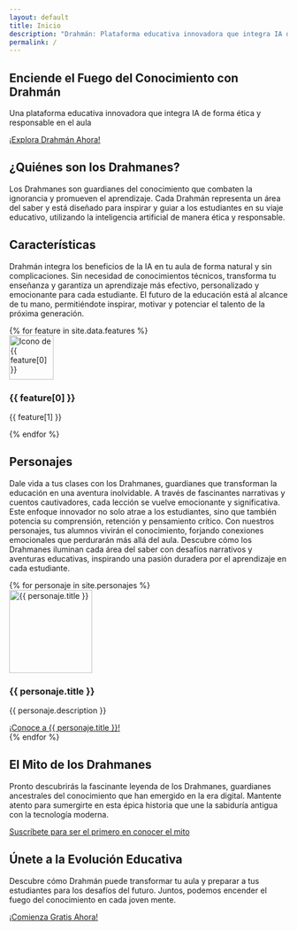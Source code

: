 ```yaml
---
layout: default
title: Inicio
description: "Drahmán: Plataforma educativa innovadora que integra IA de forma ética y responsable en el aula. Descubre cómo transformar la educación con los guardianes del conocimiento."
permalink: /
---
```


<section class="hero" aria-labelledby="hero-title">
    <h2 id="hero-title" class="hero__title">Enciende el Fuego del Conocimiento con Drahmán</h2>
    <p class="hero__subtitle">Una plataforma educativa innovadora que integra IA de forma ética y responsable en el aula</p>
    <a href="https://sites.google.com/view/drahman-beta/los-drahmanes" class="button">¡Explora Drahmán Ahora!</a>
</section>

<section id="about" class="section" aria-labelledby="about-title">
    <h2 id="about-title">¿Quiénes son los Drahmanes?</h2>
    <p>Los Drahmanes son guardianes del conocimiento que combaten la ignorancia y promueven el aprendizaje. Cada Drahmán representa un área del saber y está diseñado para inspirar y guiar a los estudiantes en su viaje educativo, utilizando la inteligencia artificial de manera ética y responsable.</p>
</section>

<section id="features" class="section" aria-labelledby="features-title">
    <h2 id="features-title">Características</h2>
    <p>Drahmán integra los beneficios de la IA en tu aula de forma natural y sin complicaciones. Sin necesidad de conocimientos técnicos, transforma tu enseñanza y garantiza un aprendizaje más efectivo, personalizado y emocionante para cada estudiante. El futuro de la educación está al alcance de tu mano, permitiéndote inspirar, motivar y potenciar el talento de la próxima generación.</p>
    <div class="features__grid">
        {% for feature in site.data.features %}
        <div class="feature">
            <img src="{{ site.baseurl }}/assets/images/{{ feature[0] | slugify }}.webp" alt="Icono de {{ feature[0] }}" class="feature__image" width="80" height="80" loading="lazy">
            <h3 class="feature__title">{{ feature[0] }}</h3>
            <p class="feature__description">{{ feature[1] }}</p>
        </div>
        {% endfor %}
    </div>
</section>

<section id="characters" class="section" aria-labelledby="characters-title">
    <h2 id="characters-title">Personajes</h2>
    <p class="characters__intro">
        Dale vida a tus clases con los Drahmanes, guardianes que transforman la educación en una aventura inolvidable. A través de fascinantes narrativas y cuentos cautivadores, cada lección se vuelve emocionante y significativa. Este enfoque innovador no solo atrae a los estudiantes, sino que también potencia su comprensión, retención y pensamiento crítico. Con nuestros personajes, tus alumnos vivirán el conocimiento, forjando conexiones emocionales que perdurarán más allá del aula. Descubre cómo los Drahmanes iluminan cada área del saber con desafíos narrativos y aventuras educativas, inspirando una pasión duradera por el aprendizaje en cada estudiante.
    </p>
    <div class="characters__grid">
        {% for personaje in site.personajes %}
        <div class="character">
           <img src="{{ site.baseurl }}{{ personaje.image }}" alt="{{ personaje.title }}" class="character__image" width="150" height="150" loading="lazy">
            <h3 class="character__name">{{ personaje.title }}</h3>
            <p class="character__description">{{ personaje.description }}</p>
            <a href="{{ personaje.url | relative_url }}" class="button">¡Conoce a {{ personaje.title }}!</a>
        </div>
        {% endfor %}
    </div>
</section>

<section id="myth" class="section" aria-labelledby="myth-title">
    <h2 id="myth-title">El Mito de los Drahmanes</h2>
    <p>Pronto descubrirás la fascinante leyenda de los Drahmanes, guardianes ancestrales del conocimiento que han emergido en la era digital. Mantente atento para sumergirte en esta épica historia que une la sabiduría antigua con la tecnología moderna.</p>
    <a href="#" class="button">Suscríbete para ser el primero en conocer el mito</a>
</section>

<section id="contact" class="section" aria-labelledby="contact-title">
    <h2 id="contact-title">Únete a la Evolución Educativa</h2>
    <p>Descubre cómo Drahmán puede transformar tu aula y preparar a tus estudiantes para los desafíos del futuro. Juntos, podemos encender el fuego del conocimiento en cada joven mente.</p>
    <a href="https://sites.google.com/view/drahman-beta/los-drahmanes" class="button">¡Comienza Gratis Ahora!</a>
</section>